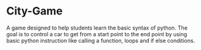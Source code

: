 # City-Game
A game designed to help students learn the basic syntax of python. The goal is to control a car to get from a start point to the end point by using basic python instruction like calling a function, loops and if else conditions.
